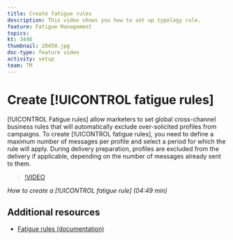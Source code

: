 ```yaml
---
title: Create fatigue rules
description: This video shows you how to set up typology rule.
feature: Fatigue Management
topics: 
kt: 3446
thumbnail: 28450.jpg
doc-type: feature video
activity: setup
team: TM
---
```


# Create [!UICONTROL fatigue rules]

[!UICONTROL Fatigue rules] allow marketers to set global cross-channel business rules that will automatically exclude over-solicited profiles from campaigns.
To create [!UICONTROL fatigue rules], you need to define a maximum number of messages per profile and select a period for which the rule will apply. During delivery preparation, profiles are excluded from the delivery if applicable, depending on the number of messages already sent to them.

>[!VIDEO](https://video.tv.adobe.com/v/28450?quality=12)

*How to create a [!UICONTROL fatigue rule] (04:49 min)*

## Additional resources

* [Fatigue rules (documentation)](https://docs.adobe.com/content/help/en/campaign-standard/using/administrating/working-with-typology-rules/fatigue-rules.html)
